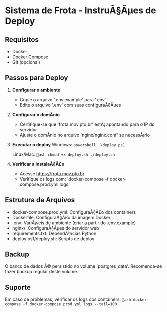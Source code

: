 ﻿# Sistema de Frota - InstruÃ§Ãµes de Deploy

## Requisitos
- Docker
- Docker Compose
- Git (opcional)

## Passos para Deploy

1. **Configurar o ambiente**
   - Copie o arquivo '.env.example' para '.env'
   - Edite o arquivo '.env' com suas configuraÃ§Ãµes

2. **Configurar o domÃ­nio**
   - Certifique-se que 'frota.mov.pto.br' estÃ¡ apontando para o IP do servidor
   - Ajuste o domÃ­nio no arquivo 'nginx/nginx.conf' se necessÃ¡rio

3. **Executar o deploy**
   Windows:
   `powershell
   .\deploy.ps1
   `
   
   Linux/Mac:
   `ash
   chmod +x deploy.sh
   ./deploy.sh
   `

4. **Verificar a instalaÃ§Ã£o**
   - Acesse https://frota.mov.pto.br
   - Verifique os logs com: 'docker-compose -f docker-compose.prod.yml logs'

## Estrutura de Arquivos
- docker-compose.prod.yml: ConfiguraÃ§Ã£o dos containers
- Dockerfile: ConfiguraÃ§Ã£o da imagem Docker
- .env: VariÃ¡veis de ambiente (criar a partir do .env.example)
- nginx/: ConfiguraÃ§Ãµes do servidor web
- requirements.txt: DependÃªncias Python
- deploy.ps1/deploy.sh: Scripts de deploy

## Backup
O banco de dados Ã© persistido no volume 'postgres_data'.
Recomenda-se fazer backup regular deste volume.

## Suporte
Em caso de problemas, verificar os logs dos containers:
`ash
docker-compose -f docker-compose.prod.yml logs --tail=100
`
